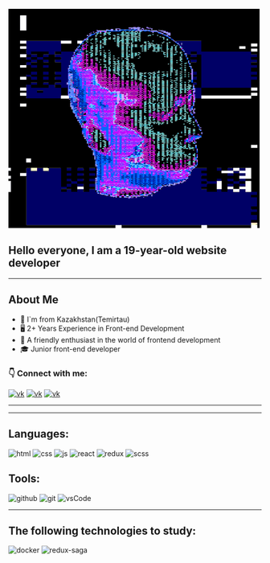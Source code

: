 ![Header](https://github.com/grabrick/grabrick/blob/main/assets/GIFER.gif)


## Hello everyone, I am a 19-year-old website developer

---

## About Me

- 📍 I`m from Kazakhstan(Temirtau)
- 🖥️ 2+ Years Experience in Front-end Development
- 👨 A friendly enthusiast in the world of frontend development
- 🎓 Junior front-end developer

### 👇 Connect with me:
[![vk](https://img.shields.io/badge/-Vk-2787F5?style=for-the-badge&logo=vk)](https://vk.com/golovaest)
[![vk](https://img.shields.io/badge/-Instagram-FD2A5D?style=for-the-badge&logo=instagram&logoColor=fff)](https://www.instagram.com/kirill.o09/)
[![vk](https://img.shields.io/badge/-Telegram-27A6E6?style=for-the-badge&logo=telegram&logoColor=27A6E6)](https://t.me/xrystim)

---
---

## Languages:
![html](https://img.shields.io/badge/-Html-orange?style=for-the-badge&logo=html5)
![css](https://img.shields.io/badge/-Css-blue?style=for-the-badge&logo=css3)
![js](https://img.shields.io/badge/-JavaScript-EFD81D?style=for-the-badge&logo=JavaScript&logoColor=black)
![react](https://img.shields.io/badge/-React-5ED3F3?style=for-the-badge&logo=React&logoColor=black)
![redux](https://img.shields.io/badge/-Redux-6F42B4?style=for-the-badge&logo=redux&logoColor=white)
![scss](https://img.shields.io/badge/-Scss-C86394?style=for-the-badge&logo=Sass&logoColor=white)


## Tools:

![github](https://img.shields.io/badge/-Github-black?style=for-the-badge&logo=github&logoColor=white)
![git](https://img.shields.io/badge/-Git-orange?style=for-the-badge&logo=git&logoColor=black)
![vsCode](https://img.shields.io/badge/-Vscode-3281B6?style=for-the-badge&logo=VisualStudioCode&logoColor=white)

---

## The following technologies to study:

![docker](https://img.shields.io/badge/-Docker-2F2F2F?style=for-the-badge&logo=docker&logoColor=white)
![redux-saga](https://img.shields.io/badge/-Redux_Saga-2F2F2F?style=for-the-badge&logo=redux-saga&logoColor=white)
